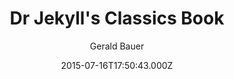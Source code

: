 ---
title: Dr Jekyll's Classics Book
github: 'https://github.com/henrythemes/jekyll-book-theme'
demo: 'http://henrythemes.github.io/jekyll-book-theme/'
author: Gerald Bauer
ssg:
  - Jekyll
cms:
  - No Cms
date: 2015-07-16T17:50:43.000Z
github_branch: master
description: >-
  jekyll starter theme for classic books (ex. Strange Case of Dr. Jekyll and Mr.
  Hyde by Robert Louis Stevenson)
stale: true
---